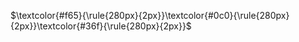 $\textcolor{#f65}{\rule{280px}{2px}}\textcolor{#0c0}{\rule{280px}{2px}}\textcolor{#36f}{\rule{280px}{2px}}$
